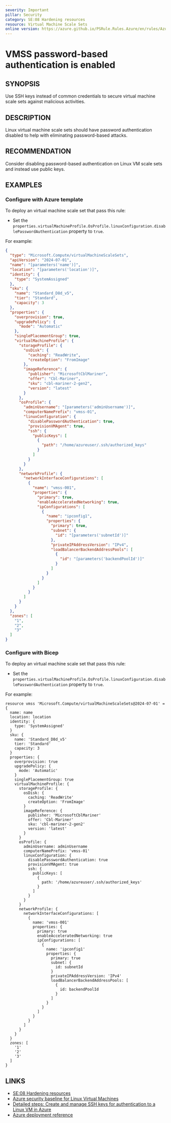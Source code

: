 ```yaml
---
severity: Important
pillar: Security
category: SE:08 Hardening resources
resource: Virtual Machine Scale Sets
online version: https://azure.github.io/PSRule.Rules.Azure/en/rules/Azure.VMSS.PublicKey/
---
```


# VMSS password-based authentication is enabled

## SYNOPSIS

Use SSH keys instead of common credentials to secure virtual machine scale sets against malicious activities.

## DESCRIPTION

Linux virtual machine scale sets should have password authentication disabled to help with eliminating password-based attacks.

## RECOMMENDATION

Consider disabling password-based authentication on Linux VM scale sets and instead use public keys.

## EXAMPLES

### Configure with Azure template

To deploy an virtual machine scale set that pass this rule:

- Set the `properties.virtualMachineProfile.OsProfile.linuxConfiguration.disablePasswordAuthentication` property to `true`.

For example:

```json
{
  "type": "Microsoft.Compute/virtualMachineScaleSets",
  "apiVersion": "2024-07-01",
  "name": "[parameters('name')]",
  "location": "[parameters('location')]",
  "identity": {
    "type": "SystemAssigned"
  },
  "sku": {
    "name": "Standard_D8d_v5",
    "tier": "Standard",
    "capacity": 3
  },
  "properties": {
    "overprovision": true,
    "upgradePolicy": {
      "mode": "Automatic"
    },
    "singlePlacementGroup": true,
    "virtualMachineProfile": {
      "storageProfile": {
        "osDisk": {
          "caching": "ReadWrite",
          "createOption": "FromImage"
        },
        "imageReference": {
          "publisher": "MicrosoftCblMariner",
          "offer": "Cbl-Mariner",
          "sku": "cbl-mariner-2-gen2",
          "version": "latest"
        }
      },
      "osProfile": {
        "adminUsername": "[parameters('adminUsername')]",
        "computerNamePrefix": "vmss-01",
        "linuxConfiguration": {
          "disablePasswordAuthentication": true,
          "provisionVMAgent": true,
          "ssh": {
            "publicKeys": [
              {
                "path": "/home/azureuser/.ssh/authorized_keys"
              }
            ]
          }
        }
      },
      "networkProfile": {
        "networkInterfaceConfigurations": [
          {
            "name": "vmss-001",
            "properties": {
              "primary": true,
              "enableAcceleratedNetworking": true,
              "ipConfigurations": [
                {
                  "name": "ipconfig1",
                  "properties": {
                    "primary": true,
                    "subnet": {
                      "id": "[parameters('subnetId')]"
                    },
                    "privateIPAddressVersion": "IPv4",
                    "loadBalancerBackendAddressPools": [
                      {
                        "id": "[parameters('backendPoolId')]"
                      }
                    ]
                  }
                }
              ]
            }
          }
        ]
      }
    }
  },
  "zones": [
    "1",
    "2",
    "3"
  ]
}
```

### Configure with Bicep

To deploy an virtual machine scale set that pass this rule:

- Set the `properties.virtualMachineProfile.OsProfile.linuxConfiguration.disablePasswordAuthentication` property to `true`.

For example:

```bicep
resource vmss 'Microsoft.Compute/virtualMachineScaleSets@2024-07-01' = {
  name: name
  location: location
  identity: {
    type: 'SystemAssigned'
  }
  sku: {
    name: 'Standard_D8d_v5'
    tier: 'Standard'
    capacity: 3
  }
  properties: {
    overprovision: true
    upgradePolicy: {
      mode: 'Automatic'
    }
    singlePlacementGroup: true
    virtualMachineProfile: {
      storageProfile: {
        osDisk: {
          caching: 'ReadWrite'
          createOption: 'FromImage'
        }
        imageReference: {
          publisher: 'MicrosoftCblMariner'
          offer: 'Cbl-Mariner'
          sku: 'cbl-mariner-2-gen2'
          version: 'latest'
        }
      }
      osProfile: {
        adminUsername: adminUsername
        computerNamePrefix: 'vmss-01'
        linuxConfiguration: {
          disablePasswordAuthentication: true
          provisionVMAgent: true
          ssh: {
            publicKeys: [
              {
                path: '/home/azureuser/.ssh/authorized_keys'
              }
            ]
          }
        }
      }
      networkProfile: {
        networkInterfaceConfigurations: [
          {
            name: 'vmss-001'
            properties: {
              primary: true
              enableAcceleratedNetworking: true
              ipConfigurations: [
                {
                  name: 'ipconfig1'
                  properties: {
                    primary: true
                    subnet: {
                      id: subnetId
                    }
                    privateIPAddressVersion: 'IPv4'
                    loadBalancerBackendAddressPools: [
                      {
                        id: backendPoolId
                      }
                    ]
                  }
                }
              ]
            }
          }
        ]
      }
    }
  }
  zones: [
    '1'
    '2'
    '3'
  ]
}
```

## LINKS

- [SE:08 Hardening resources](https://learn.microsoft.com/azure/well-architected/security/harden-resources)
- [Azure security baseline for Linux Virtual Machines](https://learn.microsoft.com/security/benchmark/azure/baselines/virtual-machines-linux-security-baseline)
- [Detailed steps: Create and manage SSH keys for authentication to a Linux VM in Azure](https://learn.microsoft.com/azure/virtual-machines/linux/create-ssh-keys-detailed)
- [Azure deployment reference](https://learn.microsoft.com/azure/templates/microsoft.compute/virtualmachinescalesets)
